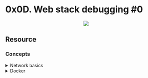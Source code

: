 # 0x0D. Web stack debugging #0 

<p align="center">
  <img src="https://s3.amazonaws.com/intranet-projects-files/holbertonschool-sysadmin_devops/265/uWLzjc8.jpg" />
</p>

## Resource

### Concepts

<details>
<summary>Network basics</summary><br>
<ul>
  <li>Networking is a big part of what made computers so powerful and why the Internet exists. It allows machines to communicate with each other.
  <ul> <li><a href="https://www.techtarget.com/searchnetworking/definition/protocol">What is a protocol.</a></li> </ul>
  <ul> <li><a href="https://computer.howstuffworks.com/internet/basics/what-is-an-ip-address.htm">What is an IP address.</a></li> </ul>
  <ul> <li><a href="https://www.techtarget.com/searchnetworking/definition/TCP-IP">What is TCP/IP.</a></li> </ul>
  <ul> <li><a href="https://www.lifewire.com/port-numbers-on-computer-networks-817939">What is an Internet Protocol (IP) port?.</a></li> </ul>
  </li>
</ul>
</details>

<details>
<summary>Docker</summary><br>
<ul>
  <li>Readme
  <ul> <li><a href="https://www.zdnet.com/article/what-is-docker-and-why-is-it-so-darn-popular/">What is Docker and why is it popular</a></li> </ul>
  </li>
</ul>

<details>
<summary>Let's first pull a Docker image and run a container:</summary><br>
<a href='https://postimages.org/' target='_blank'><img src='https://i.postimg.cc/13tHWGzc/image.png' border='0' alt='image'/></a>
</details>

Note that `docker` command will pull the Ubuntu docker container image from the Internet and run it. I let you look at the meaning of the flags using the command `docker run --help`, the main idea is that it keeps the container up and running.

<details>
<summary>To execute a command on the Docker container, use *docker exec*:</summary><br>
<a href='https://postimages.org/' target='_blank'><img src='https://i.postimg.cc/fLLDygWS/image.png' border='0' alt='image'/></a>
</details>

<details>
<summary>If you want to connect to your Docker container and use Bash, you need to use *docker exec -ti*:</summary><br>
<a href='https://postimages.org/' target='_blank'><img src='https://i.postimg.cc/433xH3B3/image.png' border='0' alt='image'/></a>
</details>

